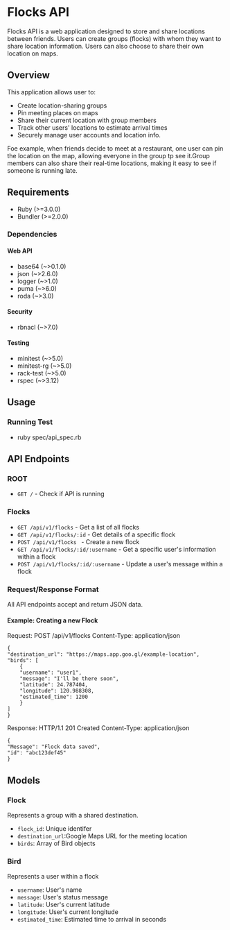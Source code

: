 # Flocks API

Flocks API is a web application designed to store and share locations between friends. Users can create groups (flocks) with whom they want to share location information. Users can also choose to share their own location on maps.

## Overview

This application allows user to:

- Create location-sharing groups
- Pin meeting places on maps
- Share their current location with group members
- Track other users' locations to estimate arrival times
- Securely manage user accounts and location info.

Foe example, when friends decide to meet at a restaurant, one user can pin the location on the map, allowing everyone in the group tp see it.Group members can also share their real-time locations, making it easy to see if someone is running late.

## Requirements

- Ruby (>=3.0.0)
- Bundler (>=2.0.0)

### Dependencies

#### Web API

- base64 (~>0.1.0)
- json (~>2.6.0)
- logger (~>1.0)
- puma (~>6.0)
- roda (~>3.0)

#### Security

- rbnacl (~>7.0)

#### Testing

- minitest (~>5.0)
- minitest-rg (~>5.0)
- rack-test (~>5.0)
- rspec (~>3.12)

## Usage

### Running Test

- ruby spec/api_spec.rb

## API Endpoints

### ROOT

- `GET /` - Check if API is running

### Flocks

- `GET /api/v1/flocks` - Get a list of all flocks
- `GET /api/v1/flocks/:id` - Get details of a specific flock
- `POST /api/v1/flocks ` - Create a new flock
- `GET /api/v1/flocks/:id/:username` - Get a specific user's information within a flock
- `POST /api/v1/flocks/:id/:username` - Update a user's message within a flock

### Request/Response Format

All API endpoints accept and return JSON data.

#### Example: Creating a new Flock

Request:
POST /api/v1/flocks
Content-Type: application/json

    {
    "destination_url": "https://maps.app.goo.gl/example-location",
    "birds": [
        {
        "username": "user1",
        "message": "I'll be there soon",
        "latitude": 24.787404,
        "longitude": 120.988308,
        "estimated_time": 1200
        }
    ]
    }

Response:
HTTP/1.1 201 Created
Content-Type: application/json

    {
    "Message": "Flock data saved",
    "id": "abc123def45"
    }

## Models

### Flock

Represents a group with a shared destination.

- `flock_id`: Unique identifer
- `destination_url`:Google Maps URL for the meeting location
- `birds`: Array of Bird objects

### Bird

Represents a user within a flock

- `username`: User's name
- `message`: User's status message
- `latitude`: User's current latitude
- `longitude`: User's current longitude
- `estimated_time`: Estimated time to arrival in seconds
